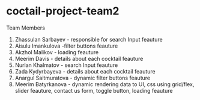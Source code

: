# coctail-project-team2

Team Members

1. Zhassulan Sarbayev - responsible for search Input feauture
2. Aisulu Imankulova -filter buttons feauture
3. Akzhol Malikov - loading feauture
4. Meerim Davis - details about each cocktail feauture
5. Nurlan Khalmatov - search Input feauture
6. Zada Kydyrbayeva - details about each cocktail feauture
7. Anargul Saitmuratova - dynamic filter buttons feauture
8. Meerim Batyrkanova - dynamic rendering data to UI, css using grid/flex, slider feauture, contact us form, toggle button, loading feauture


